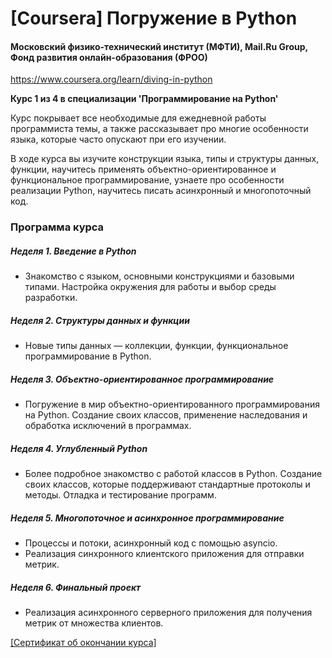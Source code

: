 # [Coursera] Погружение в Python
#### Московский физико-технический институт (МФТИ), Mail.Ru Group, Фонд развития онлайн-образования (ФРОО)

https://www.coursera.org/learn/diving-in-python

**Курс 1 из 4 в специализации 'Программирование на Python'**

Курс покрывает все необходимые для ежедневной работы программиста темы, а также рассказывает про многие особенности языка, которые часто опускают при его изучении.

В ходе курса вы изучите конструкции языка, типы и структуры данных, функции, научитесь применять объектно-ориентированное и функциональное программирование, узнаете про особенности реализации Python, научитесь писать асинхронный и многопоточный код.

### Программа курса
##### Неделя 1. Введение в Python
* Знакомство с языком, основными конструкциями и базовыми типами. Настройка окружения для работы и выбор среды разработки.

##### Неделя 2. Структуры данных и функции
* Новые типы данных — коллекции, функции, функциональное программирование в Python.


##### Неделя 3. Объектно-ориентированное программирование
* Погружение в мир объектно-ориентированного программирования на Python. Создание своих классов, применение наследования и обработка исключений в программах.

##### Неделя 4. Углубленный Python
*  Более подробное знакомство с работой классов в Python. Создание своих классов, которые поддерживают стандартные протоколы и методы. Отладка и тестирование программ.


##### Неделя 5. Многопоточное и асинхронное программирование
* Процессы и потоки, асинхронный код с помощью asyncio.
* Реализация синхронного клиентского приложения для отправки метрик.

##### Неделя 6. Финальный проект
* Реализация асинхронного серверного приложения для получения метрик от множества клиентов.

<a href="https://www.coursera.org/account/accomplishments/certificate/RH3W48DHLPXA">[Сертификат об окончании курса]</a>



